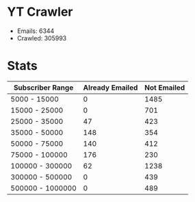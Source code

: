 # YT Crawler
- Emails: 6344
- Crawled: 305993

# Stats
| Subscriber Range  | Already Emailed | Not Emailed |
|-------|-------|-------|
| 5000 - 15000 | 0 | 1485 |
| 15000 - 25000 | 0 | 701 |
| 25000 - 35000 | 47 | 423 |
| 35000 - 50000 | 148 | 354 |
| 50000 - 75000 | 140 | 412 |
| 75000 - 100000 | 176 | 230 |
| 100000 - 300000 | 62 | 1238 |
| 300000 - 500000 | 0 | 439 |
| 500000 - 1000000 | 0 | 489 |

